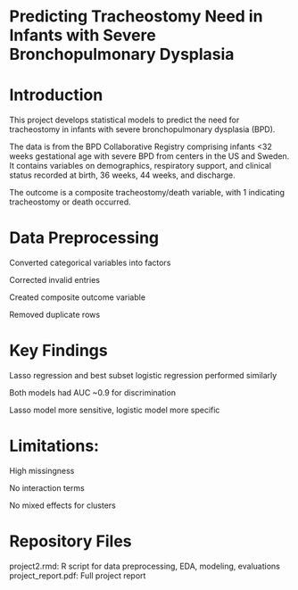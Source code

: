 # Predicting Tracheostomy Need in Infants with Severe Bronchopulmonary Dysplasia

# Introduction

This project develops statistical models to predict the need for tracheostomy in infants with severe bronchopulmonary dysplasia (BPD).

The data is from the BPD Collaborative Registry comprising infants <32 weeks gestational age with severe BPD from centers in the US and Sweden. It contains variables on demographics, respiratory support, and clinical status recorded at birth, 36 weeks, 44 weeks, and discharge.

The outcome is a composite tracheostomy/death variable, with 1 indicating tracheostomy or death occurred.

# Data Preprocessing

Converted categorical variables into factors

Corrected invalid entries

Created composite outcome variable

Removed duplicate rows

# Key Findings

Lasso regression and best subset logistic regression performed similarly

Both models had AUC ~0.9 for discrimination

Lasso model more sensitive, logistic model more specific

# Limitations:

High missingness

No interaction terms

No mixed effects for clusters

# Repository Files

project2.rmd: R script for data preprocessing, EDA, modeling, evaluations
project_report.pdf: Full project report
